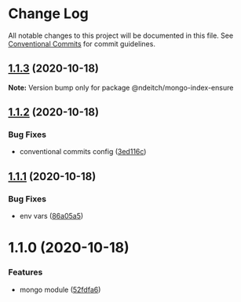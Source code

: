 # Change Log

All notable changes to this project will be documented in this file.
See [Conventional Commits](https://conventionalcommits.org) for commit guidelines.

## [1.1.3](https://github.com/ndeitch/nestjs-extensions/compare/@ndeitch/mongo-index-ensure@1.1.2...@ndeitch/mongo-index-ensure@1.1.3) (2020-10-18)

**Note:** Version bump only for package @ndeitch/mongo-index-ensure





## [1.1.2](https://github.com/ndeitch/nestjs-extensions/compare/@ndeitch/mongo-index-ensure@1.1.1...@ndeitch/mongo-index-ensure@1.1.2) (2020-10-18)


### Bug Fixes

* conventional commits config ([3ed116c](https://github.com/ndeitch/nestjs-extensions/commit/3ed116c076652373adc9c93feeb3fffdfc782549))





## [1.1.1](https://github.com/ndeitch/nestjs-extensions/compare/@ndeitch/mongo-index-ensure@1.1.0...@ndeitch/mongo-index-ensure@1.1.1) (2020-10-18)


### Bug Fixes

* env vars ([86a05a5](https://github.com/ndeitch/nestjs-extensions/commit/86a05a5d7b8cf95f9691174d2d4e2b434b77a449))





# 1.1.0 (2020-10-18)


### Features

* mongo module ([52fdfa6](https://github.com/ndeitch/nestjs-extensions/commit/52fdfa6928b4dc6ac66234353f3c511c8d5f6ba6))
